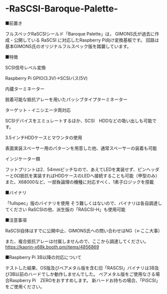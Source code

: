 # -RaSCSI-Baroque-Palette-



■前置き

フルスペックRaSCSIシールド「Baroque Palette」は， GIMONS氏が過去に作成・公開している RaSCSI に対応したRaspberry Pi向け変換基板です。
回路は基本GIMONS氏のオリジナルフルスペック版を踏襲しています。




■特徴

SCSI信号レベル変換

Raspberry Pi GPIO(3.3V)→SCSIバス(5V)

内蔵ターミネーター

脱着可能な抵抗アレーを用いたパッシブタイプターミネーター

ターゲット・イニシエータ両対応

SCSIデバイスをエミュレートするほか、SCSI　HDDなどの吸い出しも可能です。

3.5インチHDDケースとマウンタの使用

表面実装スペーサー用のパターンを用意した他、通常スペーサーの装着も可能

インジケーター類

フットプリントは2．54mmピッチなので、あえてLEDを実装せず、ピンヘッダーと0Ω抵抗を実装すればHDDケースのLEDへ接続することも可能（甲型のみ）
また、X68000など、一部負論理の機種に対応すべく、1素子ロジックを搭載




■バイナリ

「fullspec」版のバイナリを使用
そう難しくはないので、バイナリは各自調達してください
RaSCSIの他、派生版の「RASCSI-H」も使用可能




■注意事項

RaSCSI自体はすでに公開中止、GIMONS氏への問い合わせはNG（←ここ大事）


また、複合抵抗アレーは付属しませんので、ここから調達してください。
https://kaorin-x68k.booth.pm/items/4856869




■Raspberry Pi 3B以降の対応について

テストした結果、OS版及びベアメタル版を含む旧「RASCSI」バイナリは3B及び3B以前のハードでしか動作しませんでした。
ベアメタル版をご使用なさる場合Raspberry Pi　ZEROをおすすめします。
新ハードお持ちの場合、「PiSCSI」をご使用ください。
